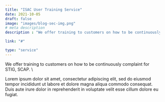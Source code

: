 ```yaml
---
title: "ISAC User Training Service"
date: 2021-10-05
draft: false
image: "images/blog-sec-img.png"
# meta description
description : "We offer training to customers on how to be continuously complaint for STIG, SCAP."

link: "#"

type: "service"
---
```


We offer training to customers on how to be continuously complaint for STIG, SCAP. \   

Lorem ipsum dolor sit amet, consectetur adipiscing elit, sed do eiusmod tempor incididunt ut labore et dolore magna aliqua commodo consequat. Duis aute irure dolor in reprehenderit in voluptate velit esse cillum dolore eu fugiat.

